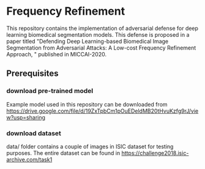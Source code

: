 # Frequency Refinement 

This repository contains the implementation of adversarial defense for deep learning biomedical segmentation models. This defense is proposed in a paper titled "Defending Deep Learning-based Biomedical Image Segmentation from Adversarial Attacks: A Low-cost Frequency Refinement Approach, " published in MICCAI-2020.

## Prerequisites
### download pre-trained model 
Example model used in this repository can be downloaded from https://drive.google.com/file/d/19ZxTpbCm1pOuEDeldMB20tHvuKzfg9rJ/view?usp=sharing
### download dataset
data/ folder contains a couple of images in ISIC dataset for testing purposes. The entire dataset can be found in https://challenge2018.isic-archive.com/task1
